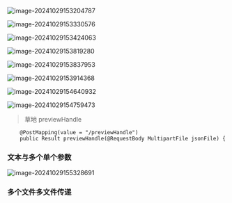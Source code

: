 

![image-20241029153204787](https://image-1302217890.cos.ap-beijing.myqcloud.com/mdimages/image-20241029153204787.png)

![image-20241029153330576](https://image-1302217890.cos.ap-beijing.myqcloud.com/mdimages/image-20241029153330576.png)

![image-20241029153424063](https://image-1302217890.cos.ap-beijing.myqcloud.com/mdimages/image-20241029153424063.png)





![image-20241029153819280](https://image-1302217890.cos.ap-beijing.myqcloud.com/mdimages/image-20241029153819280.png)

![image-20241029153837953](https://image-1302217890.cos.ap-beijing.myqcloud.com/mdimages/image-20241029153837953.png)

![image-20241029153914368](https://image-1302217890.cos.ap-beijing.myqcloud.com/mdimages/image-20241029153914368.png)

![image-20241029154640932](https://image-1302217890.cos.ap-beijing.myqcloud.com/mdimages/image-20241029154640932.png)

![image-20241029154759473](https://image-1302217890.cos.ap-beijing.myqcloud.com/mdimages/image-20241029154759473.png)

> 草地 previewHandle 

```
    @PostMapping(value = "/previewHandle")
    public Result previewHandle(@RequestBody MultipartFile jsonFile) {
```

### 文本与多个单个参数

![image-20241029155328691](https://image-1302217890.cos.ap-beijing.myqcloud.com/mdimages/image-20241029155328691.png)



### 多个文件多文件传递